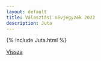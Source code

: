 ```yaml
---
layout: default
title: Választási névjegyzék 2022
description: Juta
---
```


{% include Juta.html %}

[Vissza](./)